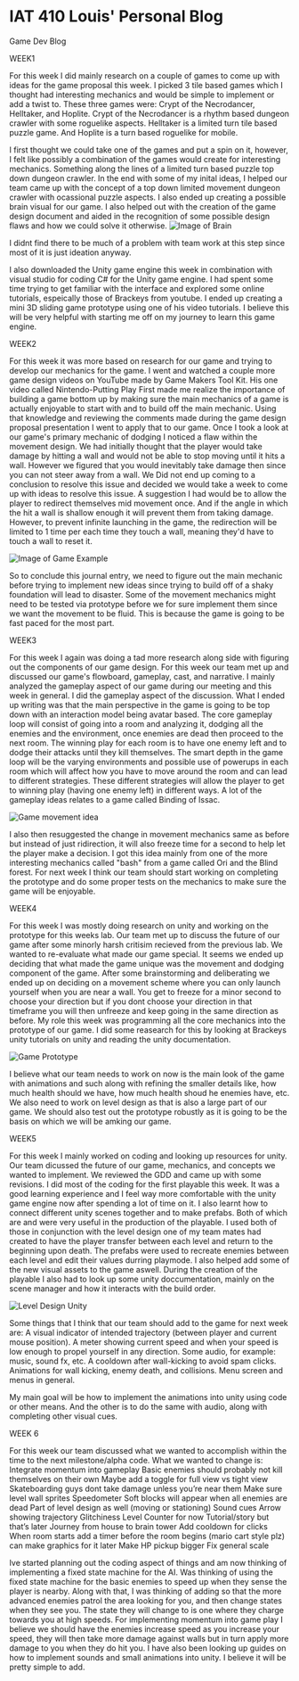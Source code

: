 # IAT 410 Louis' Personal Blog
<bold>Game Dev Blog<bold>


WEEK1

For this week I did mainly research on a couple of games to
come up with ideas for the game proposal this week. I picked 3 tile based games
which I thought had interesting mechanics and would be simple to implement or
add a twist to. These three games were: Crypt of the Necrodancer, Helltaker, and Hoplite.
Crypt of the Necrodancer is a rhythm based dungeon crawler with some roguelike aspects. Helltaker is a
limited turn tile based puzzle game. And Hoplite is a turn based roguelike for mobile.

I first thought we could take one of the games and put a spin on it, however, I felt like possibly
a combination of the games would create for interesting mechanics. Something along
the lines of a limited turn based puzzle top down dungeon crawler. In the end with some of my inital ideas, 
I helped our team came up with the concept of a top down limited movement dungeon crawler with ocassional puzzle aspects.
I also ended up creating a possible brain visual for our game. I also helped out with the creation of the game design document and
aided in the recognition of some possible design flaws and how we could solve it otherwise.
![Image of Brain](https://user-images.githubusercontent.com/55293393/93465461-afbb5600-f89f-11ea-8f43-a43448b4c148.png)

I didnt find there to be much of a problem with team work at this step since most of it is just ideation anyway.

I also downloaded the Unity game engine this week in combination with visual studio for coding C#
for the Unity game engine. I had spent some time trying to get familiar with the interface and explored 
some online tutorials, espeically those of Brackeys from youtube. I ended up creating a mini 3D sliding game 
prototype using one of his video tutorials. I believe this will be very helpful with starting me off on
my journey to learn this game engine.



WEEK2


For this week it was more based on research for our game and trying to develop our mechanics for the game. I went and watched a couple more game design videos on YouTube made by Game Makers Tool Kit. His one video called Nintendo-Putting Play First made me realize the importance of building a game bottom up by making sure the main mechanics of a game is actually enjoyable to start with and to build off the main mechanic. Using that knowledge and reviewing the comments made during the game design proposal presentation I went to apply that to our game. Once I took a look at our game's primary mechanic of dodging I noticed a flaw within the movement design. We had initially thought that the player would take damage by hitting a wall and would not be able to stop moving until it hits a wall. However we figured that you would inevitably take damage then since you can not steer away from a wall. We Did not end up coming to a conclusion to resolve this issue and decided we would take a week to come up with ideas to resolve this issue. A suggestion I had would be to allow the player to redirect themselves mid movement once. And if the angle in which the hit a wall is shallow enough it will prevent them from taking damage. However, to prevent infinite launching in the game, the redirection will be limited to 1 time per each time they touch a wall, meaning they'd have to touch a wall to reset it.


![Image of Game Example](https://user-images.githubusercontent.com/55293393/94105302-d886a280-fded-11ea-9630-299489c59de6.png)


So to conclude this journal entry, we need to figure out the main mechanic before trying to implement new ideas since trying to build off of a shaky foundation will lead to disaster. Some of the movement mechanics might need to be tested via prototype before we for sure implement them since we want the movement to be fluid. This is because the game is going to be fast paced for the most part.


WEEK3

For this week I again was doing a tad more research along side with figuring out the components of our game design. For this week our team met up and discussed our game's flowboard, gameplay, cast, and narrative. I mainly analyzed the gameplay aspect of our game during our meeting and this week in general. I did the gameplay aspect of the discussion. What I ended up writing was that the main perspective in the game is going to be top down with an interaction model being avatar based. The core gameplay loop will consist of going into a room and analyzing it, dodging all the enemies and the environment, once enemies are dead then proceed to the next room. The winning play for each room is to have one enemy left and to dodge their attacks until they kill themselves. The smart depth in the game loop will be the varying environments and possible use of powerups in each room which will affect how you have to move around the room and can lead to different strategies. These different strategies will allow the player to get to winning play (having one enemy left) in different ways. A lot of the gameplay ideas relates to a game called Binding of Issac.

![Game movement idea](https://user-images.githubusercontent.com/55293393/94776721-11d38b00-0377-11eb-89d6-3c3a1eec46b9.png)

I also then resuggested the change in movement mechanics same as before but instead of just ridirection, it will also freeze time for a second to help let the player make a decision. I got this idea mainly from one of the more interesting mechanics called "bash" from a game called Ori and the Blind forest.
For next week I think our team should start working on completing the prototype and do some proper tests on the mechanics to make sure the game will be enjoyable.

WEEK4

For this week I was mostly doing research on unity and working on the prototype for this weeks lab. Our team met up to discuss the future of our game after some minorly harsh critisim recieved from the previous lab. We wanted to re-evaluate what made our game special. It seems we ended up deciding that what made the game unique was the movement and dodging component of the game. After some brainstorming and deliberating we ended up on deciding on a movement scheme where you can only launch yourself when you are near a wall. You get to freeze for a minor second to choose your direction but if you dont choose your direction in that timeframe you will then unfreeze and keep going in the same direction as before. My role this week was programming all the core mechanics into the prototype of our game. I did some reasearch for this by looking at Brackeys unity tutorials on unity and reading the unity documentation.

![Game Prototype](https://user-images.githubusercontent.com/55293393/95422990-2a065580-08f5-11eb-8ee8-89b8fe89e8bb.PNG)

I believe what our team needs to work on now is the main look of the game with animations and such along with refining the smaller details like, how much health should we have, how much health shoud he enemies have, etc. We also need to work on level design as that is also a large part of our game. We should also test out the prototype robustly as it is going to be the basis on which we will be amking our game.

WEEK5

For this week I mainly worked on coding and looking up resources for unity. Our team dicussed the future of our game, mechanics, and concepts we wanted to implement. We reviewed the GDD and came up with some revisions. I did most of the coding for the first playable this week. It was a good learning experience and I feel way more comfortable with the unity game engine now after spending a lot of time on it. I also learnt how to connect different unity scenes together and to make prefabs. Both of which are and were very useful in the production of the playable. I used both of those in conjunction with the level design one of my team mates had created to have the player transfer between each level and return to the beginning upon death. The prefabs were used to recreate enemies between each level and edit their values durring playmode. I also helped add some of the new visual assets to the game aswell. During the creation of the playable I also had to look up some unity doccumentation, mainly on the scene manager and how it interacts with the build order.

![Level Design Unity](https://user-images.githubusercontent.com/55293393/96086044-84b02c00-0e76-11eb-9351-bc6260722813.PNG)

Some things that I think that our team should add to the game for next week are:
A visual indicator of intended trajectory (between player and current mouse position).
A meter showing current speed and when your speed is low enough to propel yourself in any direction.
Some audio, for example: music, sound fx, etc.
A cooldown after wall-kicking to avoid spam clicks.
Animations for wall kicking, enemy death, and collisions.
Menu screen and menus in general.

My main goal will be how to implement the animations into unity using code or other means. And the other is to do the same with audio, along with completing other visual cues.

WEEK 6

For this week our team discussed what we wanted to accomplish within the time to the next milestone/alpha code. What we wanted to change is: 
Integrate momentum into gameplay
Basic enemies should probably not kill themselves on their own
Maybe add a toggle for full view vs tight view
Skateboarding guys dont take damage unless you’re near them
Make sure level wall sprites 
Speedometer
Soft blocks will appear when all enemies are dead
Part of level design as well (moving or stationing)
Sound cues
Arrow showing trajectory
Glitchiness
Level Counter for now
Tutorial/story but that’s later
Journey from house to brain tower
Add cooldown for clicks
When room starts add a timer before the room begins (mario cart style plz) can make graphics for it later
Make HP pickup bigger
Fix general scale

Ive started planning out the coding aspect of things and am now thinking of implementing a fixed state machine for the AI. Was thinking of using the fixed state machine for the basic enemies to speed up when they sense the player is nearby. Along with that, I was thinking of adding so that the more advanced enemies patrol the area looking for you, and then change states when they see you. The state they will change to is one where they charge towards you at high speeds. For implementing momentum into game play I believe we should have the enemies increase speed as you increase your speed, they will then take more damage against walls but in turn apply more damage to you when they do hit you. I have also been looking up guides on how to implement sounds and small animations into unity. I believe it will be pretty simple to add. 

